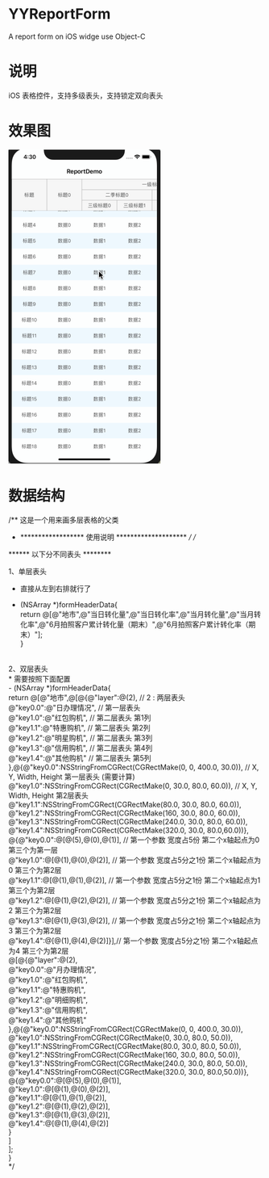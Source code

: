 # YYReportForm
A report form on iOS widge use Object-C

# 说明
iOS 表格控件，支持多级表头，支持锁定双向表头

# 效果图
![image](https://github.com/lidaren/YYReportForm/blob/master/YYReportForm.gif)

# 数据结构
/** 这是一个用来画多层表格的父类
 *  ******************  使用说明  ********************
 */
/*
 
 ****** 以下分不同表头 ********
 
 1、单层表头
 * 直接从左到右排就行了
 - (NSArray *)formHeaderData{<br>
 return @[@"地市",@"当日转化量",@"当日转化率",@"当月转化量",@"当月转化率",@"6月拍照客户累计转化量（期末）",@"6月拍照客户累计转化率（期末）"];<br>
 }<br>
 <br>
 2、双层表头<br>
 * 需要按照下面配置<br>
 - (NSArray *)formHeaderData{<br>
 return @[@"地市",@[@{@"layer":@(2),          // 2 : 两层表头<br>
        @"key0.0":@"日办理情况",   // 第一层表头<br>
        @"key1.0":@"红包购机",    // 第二层表头 第1列<br>
        @"key1.1":@"特惠购机",    // 第二层表头 第2列<br>
        @"key1.2":@"明星购机",    // 第二层表头 第3列<br>
        @"key1.3":@"信用购机",    // 第二层表头 第4列<br>
        @"key1.4":@"其他购机"     // 第二层表头 第5列<br>
       },@{@"key0.0":NSStringFromCGRect(CGRectMake(0, 0, 400.0, 30.0)),   // X, Y, Width, Height 第一层表头 (需要计算)<br>
           @"key1.0":NSStringFromCGRect(CGRectMake(0, 30.0, 80.0, 60.0)),     // X, Y, Width, Height 第2层表头<br>
           @"key1.1":NSStringFromCGRect(CGRectMake(80.0, 30.0, 80.0, 60.0)),<br>
           @"key1.2":NSStringFromCGRect(CGRectMake(160, 30.0, 80.0, 60.0)),<br>
           @"key1.3":NSStringFromCGRect(CGRectMake(240.0, 30.0, 80.0, 60.0)),<br>
           @"key1.4":NSStringFromCGRect(CGRectMake(320.0, 30.0, 80.0,60.0))},<br>
             @{@"key0.0":@[@(5),@(0),@(1)], // 第一个参数 宽度占5份   第二个x轴起点为0  第三个为第一层<br>
               @"key1.0":@[@(1),@(0),@(2)], // 第一个参数 宽度占5分之1份   第二个x轴起点为0  第三个为第2层<br>
               @"key1.1":@[@(1),@(1),@(2)], // 第一个参数 宽度占5分之1份   第二个x轴起点为1  第三个为第2层<br>
               @"key1.2":@[@(1),@(2),@(2)], // 第一个参数 宽度占5分之1份   第二个x轴起点为2  第三个为第2层<br>
               @"key1.3":@[@(1),@(3),@(2)], // 第一个参数 宽度占5分之1份   第二个x轴起点为3  第三个为第2层<br>
               @"key1.4":@[@(1),@(4),@(2)]}],// 第一个参数 宽度占5分之1份   第二个x轴起点为4  第三个为第2层<br>
                 @[@{@"layer":@(2),<br>
                   @"key0.0":@"月办理情况",<br>
                   @"key1.0":@"红包购机",<br>
                   @"key1.1":@"特惠购机",<br>
                   @"key1.2":@"明细购机",<br>
                   @"key1.3":@"信用购机",<br>
                   @"key1.4":@"其他购机"<br>
                 },@{@"key0.0":NSStringFromCGRect(CGRectMake(0, 0, 400.0, 30.0)),<br>
                     @"key1.0":NSStringFromCGRect(CGRectMake(0, 30.0, 80.0, 50.0)),<br>
                     @"key1.1":NSStringFromCGRect(CGRectMake(80.0, 30.0, 80.0, 50.0)),<br>
                     @"key1.2":NSStringFromCGRect(CGRectMake(160, 30.0, 80.0, 50.0)),<br>
                     @"key1.3":NSStringFromCGRect(CGRectMake(240.0, 30.0, 80.0, 50.0)),<br>
                     @"key1.4":NSStringFromCGRect(CGRectMake(320.0, 30.0, 80.0,50.0))},<br>
                       @{@"key0.0":@[@(5),@(0),@(1)],<br>
                         @"key1.0":@[@(1),@(0),@(2)],<br>
                         @"key1.1":@[@(1),@(1),@(2)],<br>
                         @"key1.2":@[@(1),@(2),@(2)],<br>
                         @"key1.3":@[@(1),@(3),@(2)],<br>
                         @"key1.4":@[@(1),@(4),@(2)]<br>
                         }<br>
                      ]<br>
             ];<br>
}<br>
 */
